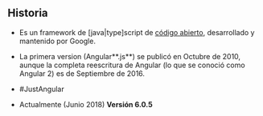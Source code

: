 ## Historia

- Es un framework de [java|type]script de [código abierto](https://github.com/angular/angular), desarrollado y mantenido por Google.

- La primera version (Angular**.js**) se publicó en Octubre de 2010, aunque la completa reescritura de Angular (lo que se conoció como Angular 2) es de Septiembre de 2016.

- #JustAngular

- Actualmente (Junio 2018) **Versión 6.0.5**


